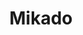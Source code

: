 ---
layout: place
title: Mikado
permalink: /new-york/jamaica/mikado.html
stateAbbr: NY
stateName: New York
cityName: Jamaica
seo:
  type: restaurant
  links: null
place_id: ChIJheSe5TxhwokRoHOVTVZt0fo
photos:
  - name: >-
      places/ChIJheSe5TxhwokRoHOVTVZt0fo/photos/AeeoHcJb57lT2KFZoLlbbD1CAzdDyYF9hhYRFv0ij9E6AOgZi8PEsQAKxA4oe1r5mAPvqenbnJCG9Qm09oAIItPgvDy-nByRgBTcGLd6Lzjd8OoGsPhuZmULtXItA7Lmy9F7jQMVQ5WbWiSewNR36HkOm9k0i12Yoz_ZG8Kp_Y39WBSU4iDTdP46O0gY0JXBDXWD-CWrZwzS5ynKuECqX9JzSEQ4qCsfFgLGw0SAFmjrMP4WrGZzj0ot-X6-i95pNoljc3ROTeVtTCdexqCvbojPvrRuz2ruDrsWW19c3YM1HZFyvg
    widthPx: 4800
    heightPx: 3200
    authorAttributions:
      - displayName: Mikado
        uri: https://maps.google.com/maps/contrib/116288501224354763724
        photoUri: >-
          https://lh3.googleusercontent.com/a/ACg8ocIstU6wD2G9Zr9HNgsduK_SASMzRR_YSvtSOnAFoTG658efZg=s100-p-k-no-mo
    flagContentUri: >-
      https://www.google.com/local/imagery/report/?cb_client=maps_api_places.places_api&image_key=!1e10!2sAF1QipPqxItyYaMPmx2ZgIoPbEfbuoRo1Nylq6jeSmJ3&hl=en-US
    googleMapsUri: >-
      https://www.google.com/maps/place//data=!3m4!1e2!3m2!1sAF1QipPqxItyYaMPmx2ZgIoPbEfbuoRo1Nylq6jeSmJ3!2e10!4m2!3m1!1s0x89c2613ce59ee485:0xfad16d564d9573a0
  - name: >-
      places/ChIJheSe5TxhwokRoHOVTVZt0fo/photos/AeeoHcJzNz5k67TsVJrzlIXIZp1GFnJTtCrM-N8yw9TBQ3aFFX6J9V3-EoSFrm-f3h9qTrNQiQuSs9QVQjcslb8yPHOVGbuWkqF5mvXQ2qgCE_10oGg_EjIrN64WaRHoVIDKQ5NQ0qR9xptk20YynVdlkGnYFLIDmgdu0hyNhkZqwvDnMCCW8enUG2Vl5676kTIFSmmU1cJjgMMi5XORdhiaa9ap-7fRJ9IQzMVLfsFQsH_pNWKDqlJWMwfn-hPdKaD1DPLeFpc00wYnavBpvm3k67XTczU6yW0nsbSVpgda-3L9Mw
    widthPx: 4800
    heightPx: 3200
    authorAttributions:
      - displayName: Mikado
        uri: https://maps.google.com/maps/contrib/116288501224354763724
        photoUri: >-
          https://lh3.googleusercontent.com/a/ACg8ocIstU6wD2G9Zr9HNgsduK_SASMzRR_YSvtSOnAFoTG658efZg=s100-p-k-no-mo
    flagContentUri: >-
      https://www.google.com/local/imagery/report/?cb_client=maps_api_places.places_api&image_key=!1e10!2sAF1QipObVA0kN4a2gyhwOTjT-mxJr1o0Wk-MMLbrislj&hl=en-US
    googleMapsUri: >-
      https://www.google.com/maps/place//data=!3m4!1e2!3m2!1sAF1QipObVA0kN4a2gyhwOTjT-mxJr1o0Wk-MMLbrislj!2e10!4m2!3m1!1s0x89c2613ce59ee485:0xfad16d564d9573a0
  - name: >-
      places/ChIJheSe5TxhwokRoHOVTVZt0fo/photos/AeeoHcLoJThuQAUbMq20EjdmycSs4EC2fHYoZi-6s4jbhOMHY0ZWxbWA1i6DY9bCfRtFzaXMKAo4JNEmjnFmUIxB2zHP3vd7_3VyKot_bSU3Je3Y1D1dG1KQFUxXZZolCoz-E44xTdq8tu8g41YPoerVvtSa7fxFOyZUbctC3aUxz6lVfi5OqcKKbri_sCXl8dNykE6tcRFXBVEmzSr2mn8hxiM1SOttpBhJ7KbkNecXxsDlkIyhec5mgtuKCLqgrHxHHF0Biy17cTssKYrQamoC1IM3_kBPhlDpQbxZQMLH6OxnPf1NKPZQP1S6X8DZFshFJQt3NKwlq4-rKzoL8CXSVp_wZ_DapYZgmBvExRc8gRZmHDS_MsYoQ-4DNWRI4Cby_6x1_4S_lIMkTbxU59KLASuJEkSmTGT9P-CMyCgp3X4
    widthPx: 3024
    heightPx: 4032
    authorAttributions:
      - displayName: itzelenaho
        uri: https://maps.google.com/maps/contrib/113509586302313649295
        photoUri: >-
          https://lh3.googleusercontent.com/a-/ALV-UjWhzXNCkoy48NZai9GKw6U50xrhbQ1QKUkfAINeCoEWtVHByKVI=s100-p-k-no-mo
    flagContentUri: >-
      https://www.google.com/local/imagery/report/?cb_client=maps_api_places.places_api&image_key=!1e10!2sCIHM0ogKEICAgMDIz-v6RA&hl=en-US
    googleMapsUri: >-
      https://www.google.com/maps/place//data=!3m4!1e2!3m2!1sCIHM0ogKEICAgMDIz-v6RA!2e10!4m2!3m1!1s0x89c2613ce59ee485:0xfad16d564d9573a0
  - name: >-
      places/ChIJheSe5TxhwokRoHOVTVZt0fo/photos/AeeoHcL6Jv6Qw-gTdhCz_3EqJB2u3_OjYtyZamQ4gGmVHGH3aH6YkVbU43V8lPJDJW-8VYmormqc0gIELcPL6yqyaSS8KwGyXmLZ-Va9_LQIflyE1-ibKwFTnDLGsZBoHptlWJe7A52t9YRKq5pKpF_iy5RQE8_q09EuqotobjxhJt0RU3oEnpim8NinACOZLaHLnHYymKAOtEiqK8QbNLiab2-reHS_nKTPA5NgkiIfMyZgsTOLYiob9tU-VQwZerwqR8LxGPYww3y6e6k4uRKgcEv5OPc8KryKy4GN72sud62xj7gCCDZMTLqSF-2lN0FoEu7yWOY88xwyTAH2c04HBfxyV1PsRPnPyLasro4phffbtxCzMMkw8KI9J4G3zZMYhnYyPrfOipeGM6wzNIaRoiFIUmAtdCOGWV7eYKQRiF66hqe3
    widthPx: 1920
    heightPx: 1080
    authorAttributions:
      - displayName: Pat Lapp
        uri: https://maps.google.com/maps/contrib/112284759107679144718
        photoUri: >-
          https://lh3.googleusercontent.com/a-/ALV-UjXtSKHR3Irmva8ZZBsUSHVCt7E7w-WFY62bpMtaq-GuUpnqFE-7=s100-p-k-no-mo
    flagContentUri: >-
      https://www.google.com/local/imagery/report/?cb_client=maps_api_places.places_api&image_key=!1e10!2sCIHM0ogKEICAgIDjw53atgE&hl=en-US
    googleMapsUri: >-
      https://www.google.com/maps/place//data=!3m4!1e2!3m2!1sCIHM0ogKEICAgIDjw53atgE!2e10!4m2!3m1!1s0x89c2613ce59ee485:0xfad16d564d9573a0
  - name: >-
      places/ChIJheSe5TxhwokRoHOVTVZt0fo/photos/AeeoHcI5iC4GhMQRAW3i-rPtLqREEYFQifOKDnBlQglnSdMcBHFqf4WW1u3qVtc9mq71mAnJhpyGtsOzrxAezDc4lDi4kcUT1ar1SUGJ5b8Yuro024PO1Q3NEZCHS8hwXQRmizlX3M0iap1EyvCRTK7kAEkswp3aJhTYtYHrEjLm00OlA0vPANREpYxpKHNLx6VJh1-U3cxMLw-InlsrRgfh2qFnLIcwJlnrQi6_kfeBkxQVSSJRJANGzaxjazqu0q80i7SkMJnkCkluzB83MKWY4uM2LSMpUyFfq7vLOQ5Io856gZLTKkFJF5k9r1d5WuFpzGEr-5CAsAAHRopMVk8g6fiHBOssSQURwKC29sUuSf8IV0fM-QhORCMVmKGvIIwbmFkwiaLGRFXlBX15t7pBu39qQED5RdaEvk_oLvB6W_i2ow
    widthPx: 3024
    heightPx: 4032
    authorAttributions:
      - displayName: itzelenaho
        uri: https://maps.google.com/maps/contrib/113509586302313649295
        photoUri: >-
          https://lh3.googleusercontent.com/a-/ALV-UjWhzXNCkoy48NZai9GKw6U50xrhbQ1QKUkfAINeCoEWtVHByKVI=s100-p-k-no-mo
    flagContentUri: >-
      https://www.google.com/local/imagery/report/?cb_client=maps_api_places.places_api&image_key=!1e10!2sCIHM0ogKEICAgMDIz-v6DA&hl=en-US
    googleMapsUri: >-
      https://www.google.com/maps/place//data=!3m4!1e2!3m2!1sCIHM0ogKEICAgMDIz-v6DA!2e10!4m2!3m1!1s0x89c2613ce59ee485:0xfad16d564d9573a0
  - name: >-
      places/ChIJheSe5TxhwokRoHOVTVZt0fo/photos/AeeoHcL1TgV74kGARLMOquOSh1YnNfW34SNqleumgon40fDpRrGG_raX7mfj1sgidgn9wuTFDPJ0ANGuMzvT_gOfmUCWoiSlP_MhB_jYvc2vBhqgSxYsNn10WKeUHxdgyOHSjnWyA6NYnJPXJdWqgsZXHkXMqtgosrExTgqAydz53VgmW5yaH8d3e6UlZpoWOK8N-cKSl4NnYhjNaYlMA46t5fGnOHEPiYZkgL0amohcZUZt1hi6j3_SdKst7MYtkLxMgYCqbwNk65BE-U8SVbGXLn7IhPVpUgrtW36iWwZbluKeHeCASixzLyWPrlAdzkbf7IHCH4DE5Ixvyo-9JpaD8hAMNOlBC6GoCWO1OfX2-seOf2beNjcTissAv9Ufp7JXnnLIc_B_Sivs_SfkVaVQCbKyK_6oScTPGnTC33qYMSTG303a
    widthPx: 3024
    heightPx: 4032
    authorAttributions:
      - displayName: Christina Mangroo
        uri: https://maps.google.com/maps/contrib/108826447510000888024
        photoUri: >-
          https://lh3.googleusercontent.com/a/ACg8ocIuvdO4LN2MUI617iExy5RdMkz1wjOXbtE7utU_HcsHSSZV-Q=s100-p-k-no-mo
    flagContentUri: >-
      https://www.google.com/local/imagery/report/?cb_client=maps_api_places.places_api&image_key=!1e10!2sCIHM0ogKEICAgIDr2pPj6wE&hl=en-US
    googleMapsUri: >-
      https://www.google.com/maps/place//data=!3m4!1e2!3m2!1sCIHM0ogKEICAgIDr2pPj6wE!2e10!4m2!3m1!1s0x89c2613ce59ee485:0xfad16d564d9573a0
  - name: >-
      places/ChIJheSe5TxhwokRoHOVTVZt0fo/photos/AeeoHcLZH1xN389lEDzbLCz_oYoT-h5UZ3lS-fSeqqEMRySa0hpuDO0Wx0WB_716t-K16W7Px9LtqlY7xOtclkLBsZBS4rdU5d2024iPoADlHf6SfPdaeqdMvYwpVOIQvm17_MR4ue2RB_Wa_qmWyHwjA3TJaWktujt-F6zkWiXXN5nBlgwAdinnCPgrtC7-Bx9aNenUhB84rdw8sjC77V5TNR92Y8Cw6KUYrMNtUFQ4kGdjFjaEJH8aVZN2HiBbmXiu4ZWOFAHgA0yC-9r70nTfg12gJuGS5pr6Kvv9Zfu3n1tzLA
    widthPx: 4800
    heightPx: 3200
    authorAttributions:
      - displayName: Mikado
        uri: https://maps.google.com/maps/contrib/116288501224354763724
        photoUri: >-
          https://lh3.googleusercontent.com/a/ACg8ocIstU6wD2G9Zr9HNgsduK_SASMzRR_YSvtSOnAFoTG658efZg=s100-p-k-no-mo
    flagContentUri: >-
      https://www.google.com/local/imagery/report/?cb_client=maps_api_places.places_api&image_key=!1e10!2sAF1QipMlRPew-bgUhGGsHBSUQGGqqs8acfyUXIDwZIcb&hl=en-US
    googleMapsUri: >-
      https://www.google.com/maps/place//data=!3m4!1e2!3m2!1sAF1QipMlRPew-bgUhGGsHBSUQGGqqs8acfyUXIDwZIcb!2e10!4m2!3m1!1s0x89c2613ce59ee485:0xfad16d564d9573a0
  - name: >-
      places/ChIJheSe5TxhwokRoHOVTVZt0fo/photos/AeeoHcI60o7kmxqeZsRNK42KJsX32rsW3fCxRUZJx7dlNvh_L3vwKNUmTQV2NGmBOCRcdxBaY-GsV-BStnUU9vllZ3K7DuOGvFt-VPvJLYKoYLYKYw8qvwNKPHQT5uAVtdMiSLQ1b3lef2SpSs_zK8At9m5LLwKql11Jmr0OmV-uD0yf26KSSTDPbp6-0VBllRYUPbyxPz1mqOTNnx_wIzd_AmGZL4osm4cbu31lyg-Xxfs5PqMZDeHf_R8e6lBGam6YRuNK-HSy6rFoocj79qnOvXxyIaxLjwVz0a9OLqG3xWTDsA
    widthPx: 4800
    heightPx: 3200
    authorAttributions:
      - displayName: Mikado
        uri: https://maps.google.com/maps/contrib/116288501224354763724
        photoUri: >-
          https://lh3.googleusercontent.com/a/ACg8ocIstU6wD2G9Zr9HNgsduK_SASMzRR_YSvtSOnAFoTG658efZg=s100-p-k-no-mo
    flagContentUri: >-
      https://www.google.com/local/imagery/report/?cb_client=maps_api_places.places_api&image_key=!1e10!2sAF1QipMCVPW3wcBCrP1_wIlBtBNE6ivzSpv2a_NSeFSd&hl=en-US
    googleMapsUri: >-
      https://www.google.com/maps/place//data=!3m4!1e2!3m2!1sAF1QipMCVPW3wcBCrP1_wIlBtBNE6ivzSpv2a_NSeFSd!2e10!4m2!3m1!1s0x89c2613ce59ee485:0xfad16d564d9573a0
  - name: >-
      places/ChIJheSe5TxhwokRoHOVTVZt0fo/photos/AeeoHcJUwph-U4vqXH8zQZISLnKEcq81JMXLcMbaZ1ba45NSplJDuPqV6-pRMSaputdKZW2japdj8vjKcdeovRZJDOAJTGaRKOwOLOU9v0E9BvZBximsxRLZdKioVXFkGYvsNH-7oJFSnXs7qiZkAIp1gVSOZtDIOCOWKCGsxC6H3bxxNypqNjd2nNZzopVF6gyyCPoEzWQPzFhCI2gviximEfmPvO_UIAQADpOilon5N9Up-ikpnufWSTyL6w86vZN5PdTLQyvFlfU8u2dpLCBqebsOl9vQaV81SVwZMjTg_g__yy2ydofESoc6t3MNa9K18rPOGsp8aJSzoSv1xxPvCbOmMtzeS7vE4gfhLpLkTv_u2nZqpo2KfLvKKzh47ophRGyBxtOO85meFN-tNJ3HCgzta5g4ly0wNCjwbaQ0W9wM-79K
    widthPx: 1536
    heightPx: 2048
    authorAttributions:
      - displayName: Romer Carlo Gacusan
        uri: https://maps.google.com/maps/contrib/116099408201720368298
        photoUri: >-
          https://lh3.googleusercontent.com/a-/ALV-UjUM_WZf03_M1Kzp_ZTIYMRujiR3tlosBVWKEVz3jkdzq6FD0RGH=s100-p-k-no-mo
    flagContentUri: >-
      https://www.google.com/local/imagery/report/?cb_client=maps_api_places.places_api&image_key=!1e10!2sCIHM0ogKEICAgICjss-GuwE&hl=en-US
    googleMapsUri: >-
      https://www.google.com/maps/place//data=!3m4!1e2!3m2!1sCIHM0ogKEICAgICjss-GuwE!2e10!4m2!3m1!1s0x89c2613ce59ee485:0xfad16d564d9573a0
  - name: >-
      places/ChIJheSe5TxhwokRoHOVTVZt0fo/photos/AeeoHcLTp9qFg-C7SUpJAMdha9LQ3kUeAdvyyjt86PgRx5UmW8k526wrz9QWTZZIQYvECIsADu78E84Ga-_KrQZ7nMgx9Iwb9ZRELUjnm4uX1cgjXo1jbNY28U-FjygXnHzS2qD5m9I2VQ0A9n7FO1AWcHWbmd2bPft_lSMH-siIzqGjlYUmXZwQU4eLHqrTJA5I9WEQ_yiyl2nyyQ4XuSzvN4_IA3o4IaLH_h__lQbuXOjR3rkJO2l_CyTX2Gtli6Emk5pH9AirMNk3Y5psXHuAlIEDmFUq_kv7JiRL5khdnMuXfljCA3G3qyqOwfHttZGfaZ2i1e5QBZljJZeBzwOeX6dTqG6zK3uauLNpzgzkW37qB0isQLPs-9rCHHTUFZPAUwhY4IRcvtFI1daxVFV5lDC8wEQaRe_sDzTyEpMOVm0
    widthPx: 1291
    heightPx: 1544
    authorAttributions:
      - displayName: Howard Xu
        uri: https://maps.google.com/maps/contrib/118163002663876846236
        photoUri: >-
          https://lh3.googleusercontent.com/a/ACg8ocLuUbpuaHSJFx7q5qkxwNzZOGnM7EyDCOtQcRBNKsov6mXQ=s100-p-k-no-mo
    flagContentUri: >-
      https://www.google.com/local/imagery/report/?cb_client=maps_api_places.places_api&image_key=!1e10!2sCIHM0ogKEICAgICzxtO3cA&hl=en-US
    googleMapsUri: >-
      https://www.google.com/maps/place//data=!3m4!1e2!3m2!1sCIHM0ogKEICAgICzxtO3cA!2e10!4m2!3m1!1s0x89c2613ce59ee485:0xfad16d564d9573a0
address: 116-09 Metropolitan Ave, Jamaica, NY 11418, USA
street: 116-09 Metropolitan Ave
city: Jamaica
state: NY
zip: '11418'
country: USA
neighborhood: Jamaica
latitude: '40.707632'
longitude: '-73.835654'
accessibility_options:
  wheelchairAccessibleParking: false
  wheelchairAccessibleRestroom: true
  wheelchairAccessibleSeating: true
business_status: OPERATIONAL
name: Mikado
google_maps_links:
  directionsUri: >-
    https://www.google.com/maps/dir//''/data=!4m7!4m6!1m1!4e2!1m2!1m1!1s0x89c2613ce59ee485:0xfad16d564d9573a0!3e0
  placeUri: https://maps.google.com/?cid=18073346997050766240
  writeAReviewUri: >-
    https://www.google.com/maps/place//data=!4m3!3m2!1s0x89c2613ce59ee485:0xfad16d564d9573a0!12e1
  reviewsUri: >-
    https://www.google.com/maps/place//data=!4m4!3m3!1s0x89c2613ce59ee485:0xfad16d564d9573a0!9m1!1b1
  photosUri: >-
    https://www.google.com/maps/place//data=!4m3!3m2!1s0x89c2613ce59ee485:0xfad16d564d9573a0!10e5
primary_type: Japanese Restaurant
opening_hours:
  regular: null
  current: null
secondary_opening_hours:
  regular:
    weekdayDescriptions: null
    type: null
  current:
    weekdayDescriptions: null
    type: null
phone: null
price_level: null
price_range: null
rating: null
rating_count: 0
website: null
description: >-
  About Mikado in Jamaica, NY$$$Mikado in Jamaica, NY, stands out as a welcoming
  Japanese eatery celebrated for its cozy ambiance and fresh, inventive dishes.
  This spot specializes in hand rolls and creative bento options, making it a
  go-to for anyone exploring Japanese flavors in the area. With a selection of
  sake and wine to enhance the meal, it offers a relaxed setting ideal for
  casual dining or trying new tastes. The focus on quality ingredients and
  thoughtful menu variety ensures a memorable experience for those seeking
  authentic Asian cuisine nearby.
generative_summary: >-
  About Mikado in Jamaica, NY$$$Mikado in Jamaica, NY, stands out as a welcoming
  Japanese eatery celebrated for its cozy ambiance and fresh, inventive dishes.
  This spot specializes in hand rolls and creative bento options, making it a
  go-to for anyone exploring Japanese flavors in the area. With a selection of
  sake and wine to enhance the meal, it offers a relaxed setting ideal for
  casual dining or trying new tastes. The focus on quality ingredients and
  thoughtful menu variety ensures a memorable experience for those seeking
  authentic Asian cuisine nearby.
generative_disclosure: Summarized by AI using the Grok-3-Mini model.
reviews: null
review_summary: >-
  What Visitors Are Raving About$$$Folks often highlight the delicious sushi and
  other favorites like hand rolls and bento boxes at this Japanese spot,
  praising the fresh ingredients that bring out bold flavors in every bite.
  Reviewers frequently mention enjoying hearty options such as ramen and crispy
  katsu don, which add to the satisfying variety on offer. The cozy atmosphere
  and friendly service create a welcoming vibe that makes dining here feel
  effortless and enjoyable. Overall, it's clear this place delivers solid,
  flavorful meals that keep people coming back for more Japanese eats in the
  neighborhood.
review_disclosure: Summarized by AI using the Grok-3-Mini model.
parking_options: null
payment_options: null
allow_dogs: null
curbside_pickup: null
delivery: null
dine_in: null
good_for_children: null
good_for_groups: null
good_for_sports: null
live_music: null
menu_for_children: null
outdoor_seating: null
reservable: null
restroom: null
serves_beer: null
serves_breakfast: null
serves_brunch: null
serves_cocktails: null
serves_coffee: null
serves_dinner: null
serves_dessert: null
serves_lunch: null
serves_vegetarian_food: null
serves_wine: null
takeout: null
update_category: pro
places_description: null

---